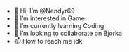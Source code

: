 - 👋 Hi, I’m @Nendyr69
- 👀 I’m interested in Game
- 🌱 I’m currently learning Coding
- 💞️ I’m looking to collaborate on Bjorka
- 📫 How to reach me idk

<!---
Nendyr69/Neru is a ✨ special ✨ repository because its `README.md` (this file) appears on your GitHub profile.
You can click the Preview link to take a look at your changes.
--->
